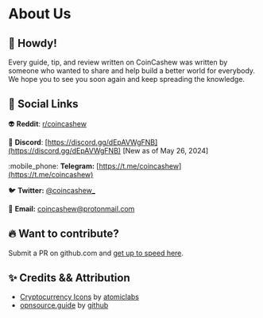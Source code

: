 # About Us

## :wave: Howdy!

Every guide, tip, and review written on CoinCashew was written by someone who wanted to share and help build a better world for everybody. We hope you to see you soon again and keep spreading the knowledge.

## :rocket: Social Links

:alien: **Reddit**: [r/coincashew](https://www.reddit.com/r/coincashew/)

:robot: **Discord**: [https://discord.gg/dEpAVWgFNB](https://discord.gg/dEpAVWgFNB) \[New as of May 26, 2024]

:mobile\_phone: **Telegram:** [https://t.me/coincashew](https://t.me/coincashew)

:bird: **Twitter:** [@coincashew\_](https://twitter.com/coincashew\_)

:e-mail: **Email:** coincashew@protonmail.com

## :fire: Want to contribute?

Submit a PR on github.com and [get up to speed here](contributing/).

## :sparkles: Credits && Attribution

* [Cryptocurrency Icons](https://github.com/atomiclabs/cryptocurrency-icons) by [atomiclabs](https://github.com/atomiclabs)
* [opnsource.guide](https://github.com/github/opensource.guide) by [github](https://github.com/github)

